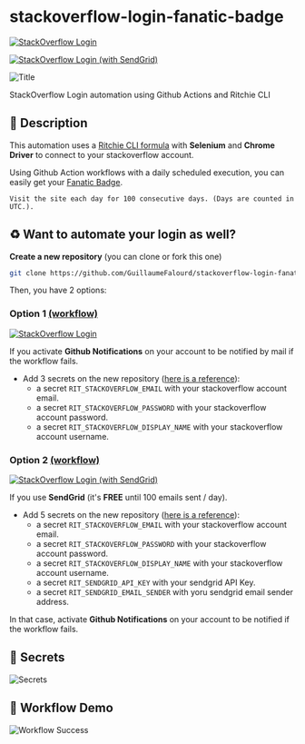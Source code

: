 # stackoverflow-login-fanatic-badge

[![StackOverflow Login](https://github.com/GuillaumeFalourd/stackoverflow-login-fanatic-badge/actions/workflows/1-stackoverflow-login.yml/badge.svg)](https://github.com/GuillaumeFalourd/stackoverflow-login-fanatic-badge/actions/workflows/1-stackoverflow-login.yml)

[![StackOverflow Login (with SendGrid)](https://github.com/GuillaumeFalourd/stackoverflow-login-fanatic-badge/actions/workflows/2-stackoverflow-login.yml/badge.svg)](https://github.com/GuillaumeFalourd/stackoverflow-login-fanatic-badge/actions/workflows/2-stackoverflow-login.yml)

![Title](https://user-images.githubusercontent.com/22433243/113904008-f757ef80-97a7-11eb-8fff-a395168a2198.png)

StackOverflow Login automation using Github Actions and Ritchie CLI

## 📝 Description

This automation uses a [Ritchie CLI formula](https://github.com/GuillaumeFalourd/formulas-python/tree/master/stackoverflow/login) with **Selenium** and **Chrome Driver** to connect to your stackoverflow account.

Using Github Action workflows with a daily scheduled execution, you can easily get your [Fanatic Badge](https://stackoverflow.com/help/badges/83/fanatic).

```Visit the site each day for 100 consecutive days. (Days are counted in UTC.).```

## ♻️ Want to automate your login as well?

**Create a new repository** (you can clone or fork this one)

```bash
git clone https://github.com/GuillaumeFalourd/stackoverflow-login-fanatic-badge.git
```

Then, you have 2 options:

### Option 1 [(workflow)](https://github.com/GuillaumeFalourd/stackoverflow-login-fanatic-badge/blob/main/.github/workflows/1-stackoverflow-login.yml)

[![StackOverflow Login](https://github.com/GuillaumeFalourd/stackoverflow-login-fanatic-badge/actions/workflows/1-stackoverflow-login.yml/badge.svg)](https://github.com/GuillaumeFalourd/stackoverflow-login-fanatic-badge/actions/workflows/1-stackoverflow-login.yml)

If you activate **Github Notifications** on your account to be notified by mail if the workflow fails.

- Add 3 secrets on the new repository ([here is a reference](https://docs.github.com/en/actions/reference/encrypted-secrets)):
  - a secret `RIT_STACKOVERFLOW_EMAIL` with your stackoverflow account email.
  - a secret `RIT_STACKOVERFLOW_PASSWORD` with your stackoverflow account password.
  - a secret `RIT_STACKOVERFLOW_DISPLAY_NAME`  with your stackoverflow account username.

### Option 2 [(workflow)](https://github.com/GuillaumeFalourd/stackoverflow-login-fanatic-badge/blob/main/.github/workflows/2-stackoverflow-login.yml)


[![StackOverflow Login (with SendGrid)](https://github.com/GuillaumeFalourd/stackoverflow-login-fanatic-badge/actions/workflows/2-stackoverflow-login.yml/badge.svg)](https://github.com/GuillaumeFalourd/stackoverflow-login-fanatic-badge/actions/workflows/2-stackoverflow-login.yml)

If you use **SendGrid** (it's **FREE** until 100 emails sent / day).

- Add 5 secrets on the new repository ([here is a reference](https://docs.github.com/en/actions/reference/encrypted-secrets)):
  - a secret `RIT_STACKOVERFLOW_EMAIL` with your stackoverflow account email.
  - a secret `RIT_STACKOVERFLOW_PASSWORD` with your stackoverflow account password.
  - a secret `RIT_STACKOVERFLOW_DISPLAY_NAME`  with your stackoverflow account username.
  - a secret `RIT_SENDGRID_API_KEY` with your sendgrid API Key.
  - a secret `RIT_SENDGRID_EMAIL_SENDER` with yoru sendgrid email sender address.

In that case, activate **Github Notifications** on your account to be notified if the workflow fails.

## 🔐 Secrets

![Secrets](https://user-images.githubusercontent.com/22433243/113908102-8cf57e00-97ac-11eb-9c94-98ec0a7a2652.png)

## 🔁 Workflow Demo

![Workflow Success](https://user-images.githubusercontent.com/22433243/113888519-cde39780-9798-11eb-89bf-9a7518470242.png)
